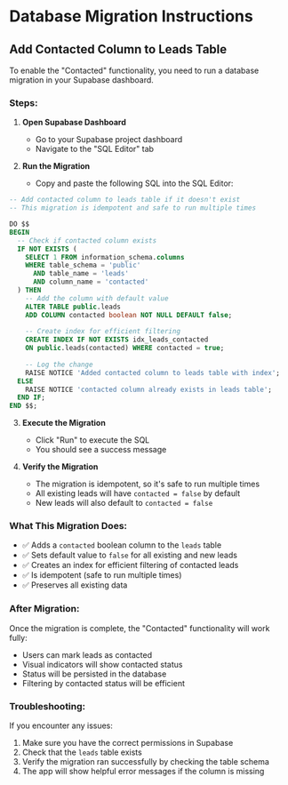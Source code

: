 # Database Migration Instructions

## Add Contacted Column to Leads Table

To enable the "Contacted" functionality, you need to run a database migration in your Supabase dashboard.

### Steps:

1. **Open Supabase Dashboard**
   - Go to your Supabase project dashboard
   - Navigate to the "SQL Editor" tab

2. **Run the Migration**
   - Copy and paste the following SQL into the SQL Editor:

```sql
-- Add contacted column to leads table if it doesn't exist
-- This migration is idempotent and safe to run multiple times

DO $$
BEGIN
  -- Check if contacted column exists
  IF NOT EXISTS (
    SELECT 1 FROM information_schema.columns
    WHERE table_schema = 'public' 
      AND table_name = 'leads' 
      AND column_name = 'contacted'
  ) THEN
    -- Add the column with default value
    ALTER TABLE public.leads 
    ADD COLUMN contacted boolean NOT NULL DEFAULT false;
    
    -- Create index for efficient filtering
    CREATE INDEX IF NOT EXISTS idx_leads_contacted 
    ON public.leads(contacted) WHERE contacted = true;
    
    -- Log the change
    RAISE NOTICE 'Added contacted column to leads table with index';
  ELSE
    RAISE NOTICE 'contacted column already exists in leads table';
  END IF;
END $$;
```

3. **Execute the Migration**
   - Click "Run" to execute the SQL
   - You should see a success message

4. **Verify the Migration**
   - The migration is idempotent, so it's safe to run multiple times
   - All existing leads will have `contacted = false` by default
   - New leads will also default to `contacted = false`

### What This Migration Does:

- ✅ Adds a `contacted` boolean column to the `leads` table
- ✅ Sets default value to `false` for all existing and new leads
- ✅ Creates an index for efficient filtering of contacted leads
- ✅ Is idempotent (safe to run multiple times)
- ✅ Preserves all existing data

### After Migration:

Once the migration is complete, the "Contacted" functionality will work fully:
- Users can mark leads as contacted
- Visual indicators will show contacted status
- Status will be persisted in the database
- Filtering by contacted status will be efficient

### Troubleshooting:

If you encounter any issues:
1. Make sure you have the correct permissions in Supabase
2. Check that the `leads` table exists
3. Verify the migration ran successfully by checking the table schema
4. The app will show helpful error messages if the column is missing
